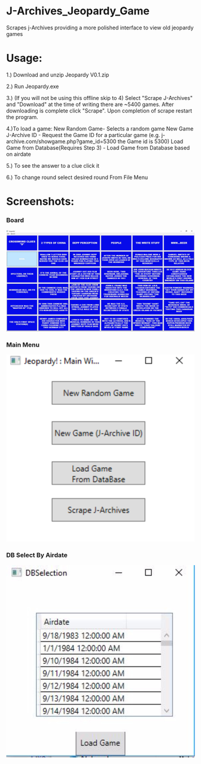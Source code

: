# J-Archives_Jeopardy_Game
Scrapes j-Archives providing a more polished interface to view old jeopardy games

# Usage:

1.) Download and unzip Jeopardy V0.1.zip

2.) Run Jeopardy.exe

3.) (If you will not be using this offline skip to 4) Select "Scrape J-Archives" and "Download" at the time of writing there are ~5400    games. After downloading is complete click "Scrape". Upon completion of scrape restart the program.

4.)To load a game:
    New Random Game- Selects a random game
    New Game J-Archive ID - Request the Game ID for a particular game
        (e.g. j-archive.com/showgame.php?game_id=5300 the Game id is 5300)
    Load Game from Database(Requires Step 3) - Load Game from Database based on airdate

5.) To see the answer to a clue click it

6.) To change round select desired round From File Menu

# Screenshots:
### Board
![](https://github.com/rromo12/J-Archives_Jeopardy_Game/blob/master/Screenshots/JeopardyBoard2.JPG?raw=true)
### Main Menu
![](https://github.com/rromo12/J-Archives_Jeopardy_Game/blob/master/Screenshots/JeopardyMM.PNG?raw=true)
### DB Select By Airdate
![](https://github.com/rromo12/J-Archives_Jeopardy_Game/blob/master/Screenshots/JeopardyDB.JPG?raw=true)


